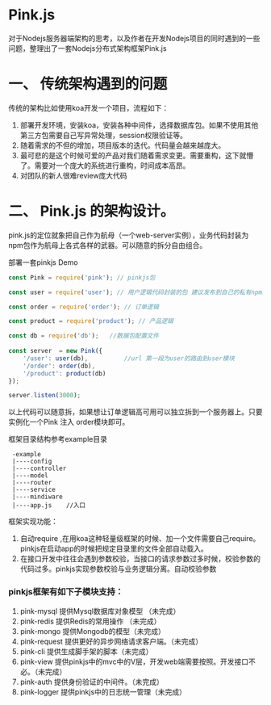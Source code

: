 # Pink.js

对于Nodejs服务器端架构的思考，以及作者在开发Nodejs项目的同时遇到的一些问题，整理出了一套Nodejs分布式架构框架Pink.js

# 一、 传统架构遇到的问题
    
传统的架构比如使用koa开发一个项目，流程如下：
1. 部署开发环境，安装koa，安装各种中间件，选择数据库包。如果不使用其他第三方包需要自己写异常处理，session权限验证等。
2. 随着需求的不但的增加，项目版本的迭代。代码量会越来越庞大。
3. 最可悲的是这个时候可爱的产品对我们随着需求变更。需要重构，这下就懵了。需要对一个庞大的系统进行重构，时间成本高昂。
4. 对团队的新人很难review庞大代码
# 二、 Pink.js 的架构设计。

pink.js的定位就象把自己作为航母（一个web-server实例），业务代码封装为npm包作为航母上各式各样的武器。可以随意的拆分自由组合。

部署一套pinkjs Demo
```js
const Pink = require('pink'); // pinkjs包

const user = require('user'); // 用户逻辑代码封装的包 建议发布到自己的私有npm服务器管理 

const order = require('order'); // 订单逻辑

const product = require('product'); // 产品逻辑

const db = require('db');   //数据包配置文件
  
const server  = new Pink({
	'/user': user(db),          //url 第一段为user的路由到user模块
	'/order': order(db),
	'/product': product(db)
});

server.listen(3000);
```

以上代码可以随意拆，如果想让订单逻辑高可用可以独立拆到一个服务器上。只要实例化一个Pink 注入 order模块即可。

 框架目录结构参考example目录
 
```$xslt
 -example
 |----config
 |----controller
 |----model
 |----router
 |----service
 |----mindiware
 |----app.js    //入口
```

框架实现功能：
1. 自动require ,在用koa这种轻量级框架的时候、加一个文件需要自己require。pinkjs在启动app的时候把规定目录里的文件全部自动载入。
2. 在接口开发中往往会遇到参数校验，当接口的请求参数过多时候，校验参数的代码过多。pinkjs实现参数校验与业务逻辑分离。自动校验参数


### pinkjs框架有如下子模块支持：

1. pink-mysql   提供Mysql数据库对象模型  （未完成）
2. pink-redis   提供Redis的常用操作    （未完成）
3. pink-mongo   提供Mongodb的模型（未完成）
4. pink-request 提供更好的异步网络请求客户端。（未完成）
5. pink-cli     提供生成脚手架的脚本（未完成）
6. pink-view    提供pinkjs中的mvc中的V层，开发web端需要按照。开发接口不必。（未完成）
7. pink-auth    提供身份验证的中间件。（未完成）
8. pink-logger  提供pinkjs中的日志统一管理（未完成）

